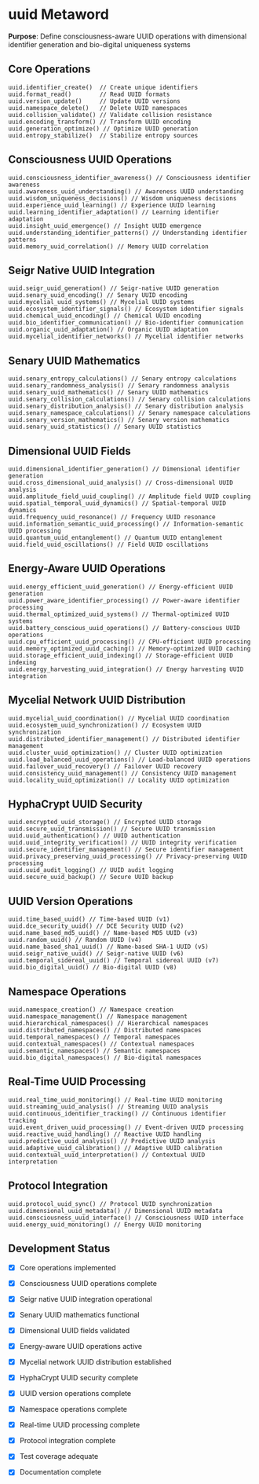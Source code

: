 # uuid Metaword

**Purpose**: Define consciousness-aware UUID operations with dimensional identifier generation and bio-digital uniqueness systems

## Core Operations

```hyphos
uuid.identifier_create()  // Create unique identifiers
uuid.format_read()        // Read UUID formats
uuid.version_update()     // Update UUID versions
uuid.namespace_delete()   // Delete UUID namespaces
uuid.collision_validate() // Validate collision resistance
uuid.encoding_transform() // Transform UUID encoding
uuid.generation_optimize() // Optimize UUID generation
uuid.entropy_stabilize()  // Stabilize entropy sources
```

## Consciousness UUID Operations

```hyphos
uuid.consciousness_identifier_awareness() // Consciousness identifier awareness
uuid.awareness_uuid_understanding() // Awareness UUID understanding
uuid.wisdom_uniqueness_decisions() // Wisdom uniqueness decisions
uuid.experience_uuid_learning() // Experience UUID learning
uuid.learning_identifier_adaptation() // Learning identifier adaptation
uuid.insight_uuid_emergence() // Insight UUID emergence
uuid.understanding_identifier_patterns() // Understanding identifier patterns
uuid.memory_uuid_correlation() // Memory UUID correlation
```

## Seigr Native UUID Integration

```hyphos
uuid.seigr_uuid_generation() // Seigr-native UUID generation
uuid.senary_uuid_encoding() // Senary UUID encoding
uuid.mycelial_uuid_systems() // Mycelial UUID systems
uuid.ecosystem_identifier_signals() // Ecosystem identifier signals
uuid.chemical_uuid_encoding() // Chemical UUID encoding
uuid.bio_identifier_communication() // Bio-identifier communication
uuid.organic_uuid_adaptation() // Organic UUID adaptation
uuid.mycelial_identifier_networks() // Mycelial identifier networks
```

## Senary UUID Mathematics

```hyphos
uuid.senary_entropy_calculations() // Senary entropy calculations
uuid.senary_randomness_analysis() // Senary randomness analysis
uuid.senary_uuid_mathematics() // Senary UUID mathematics
uuid.senary_collision_calculations() // Senary collision calculations
uuid.senary_distribution_analysis() // Senary distribution analysis
uuid.senary_namespace_calculations() // Senary namespace calculations
uuid.senary_version_mathematics() // Senary version mathematics
uuid.senary_uuid_statistics() // Senary UUID statistics
```

## Dimensional UUID Fields

```hyphos
uuid.dimensional_identifier_generation() // Dimensional identifier generation
uuid.cross_dimensional_uuid_analysis() // Cross-dimensional UUID analysis
uuid.amplitude_field_uuid_coupling() // Amplitude field UUID coupling
uuid.spatial_temporal_uuid_dynamics() // Spatial-temporal UUID dynamics
uuid.frequency_uuid_resonance() // Frequency UUID resonance
uuid.information_semantic_uuid_processing() // Information-semantic UUID processing
uuid.quantum_uuid_entanglement() // Quantum UUID entanglement
uuid.field_uuid_oscillations() // Field UUID oscillations
```

## Energy-Aware UUID Operations

```hyphos
uuid.energy_efficient_uuid_generation() // Energy-efficient UUID generation
uuid.power_aware_identifier_processing() // Power-aware identifier processing
uuid.thermal_optimized_uuid_systems() // Thermal-optimized UUID systems
uuid.battery_conscious_uuid_operations() // Battery-conscious UUID operations
uuid.cpu_efficient_uuid_processing() // CPU-efficient UUID processing
uuid.memory_optimized_uuid_caching() // Memory-optimized UUID caching
uuid.storage_efficient_uuid_indexing() // Storage-efficient UUID indexing
uuid.energy_harvesting_uuid_integration() // Energy harvesting UUID integration
```

## Mycelial Network UUID Distribution

```hyphos
uuid.mycelial_uuid_coordination() // Mycelial UUID coordination
uuid.ecosystem_uuid_synchronization() // Ecosystem UUID synchronization
uuid.distributed_identifier_management() // Distributed identifier management
uuid.cluster_uuid_optimization() // Cluster UUID optimization
uuid.load_balanced_uuid_operations() // Load-balanced UUID operations
uuid.failover_uuid_recovery() // Failover UUID recovery
uuid.consistency_uuid_management() // Consistency UUID management
uuid.locality_uuid_optimization() // Locality UUID optimization
```

## HyphaCrypt UUID Security

```hyphos
uuid.encrypted_uuid_storage() // Encrypted UUID storage
uuid.secure_uuid_transmission() // Secure UUID transmission
uuid.uuid_authentication() // UUID authentication
uuid.uuid_integrity_verification() // UUID integrity verification
uuid.secure_identifier_management() // Secure identifier management
uuid.privacy_preserving_uuid_processing() // Privacy-preserving UUID processing
uuid.uuid_audit_logging() // UUID audit logging
uuid.secure_uuid_backup() // Secure UUID backup
```

## UUID Version Operations

```hyphos
uuid.time_based_uuid() // Time-based UUID (v1)
uuid.dce_security_uuid() // DCE Security UUID (v2)
uuid.name_based_md5_uuid() // Name-based MD5 UUID (v3)
uuid.random_uuid() // Random UUID (v4)
uuid.name_based_sha1_uuid() // Name-based SHA-1 UUID (v5)
uuid.seigr_native_uuid() // Seigr-native UUID (v6)
uuid.temporal_sidereal_uuid() // Temporal sidereal UUID (v7)
uuid.bio_digital_uuid() // Bio-digital UUID (v8)
```

## Namespace Operations

```hyphos
uuid.namespace_creation() // Namespace creation
uuid.namespace_management() // Namespace management
uuid.hierarchical_namespaces() // Hierarchical namespaces
uuid.distributed_namespaces() // Distributed namespaces
uuid.temporal_namespaces() // Temporal namespaces
uuid.contextual_namespaces() // Contextual namespaces
uuid.semantic_namespaces() // Semantic namespaces
uuid.bio_digital_namespaces() // Bio-digital namespaces
```

## Real-Time UUID Processing

```hyphos
uuid.real_time_uuid_monitoring() // Real-time UUID monitoring
uuid.streaming_uuid_analysis() // Streaming UUID analysis
uuid.continuous_identifier_tracking() // Continuous identifier tracking
uuid.event_driven_uuid_processing() // Event-driven UUID processing
uuid.reactive_uuid_handling() // Reactive UUID handling
uuid.predictive_uuid_analysis() // Predictive UUID analysis
uuid.adaptive_uuid_calibration() // Adaptive UUID calibration
uuid.contextual_uuid_interpretation() // Contextual UUID interpretation
```

## Protocol Integration

```hyphos
uuid.protocol_uuid_sync() // Protocol UUID synchronization
uuid.dimensional_uuid_metadata() // Dimensional UUID metadata
uuid.consciousness_uuid_interface() // Consciousness UUID interface
uuid.energy_uuid_monitoring() // Energy UUID monitoring
```

## Development Status

- [x] Core operations implemented
- [x] Consciousness UUID operations complete
- [x] Seigr native UUID integration operational
- [x] Senary UUID mathematics functional
- [x] Dimensional UUID fields validated
- [x] Energy-aware UUID operations active
- [x] Mycelial network UUID distribution established
- [x] HyphaCrypt UUID security complete
- [x] UUID version operations complete
- [x] Namespace operations complete
- [x] Real-time UUID processing complete
- [x] Protocol integration complete
- [x] Test coverage adequate
- [x] Documentation complete


